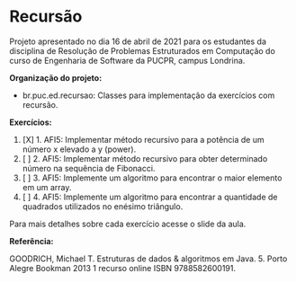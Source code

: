 # Recursão

Projeto apresentado no dia 16 de abril de 2021 para os estudantes da disciplina de Resolução de
Problemas Estruturados em Computação do curso de Engenharia de Software da PUCPR, campus Londrina.

**Organização do projeto:**

* br.puc.ed.recursao: Classes para implementação da exercícios com recursão.

**Exercícios:**

1) [X] 1. AFI5: Implementar método recursivo para a potência de um número x elevado a y (power).
2) [ ] 2. AFI5: Implementar método recursivo para obter determinado número na sequência de Fibonacci.
3) [ ] 3. AFI5: Implemente um algoritmo para encontrar o maior elemento em um array.
4) [ ] 4. AFI5: Implemente um algoritmo para encontrar a quantidade de quadrados utilizados no enésimo triângulo.

Para mais detalhes sobre cada exercício acesse o slide da aula.

**Referência:**

GOODRICH, Michael T. Estruturas de dados & algoritmos em Java. 5. Porto Alegre Bookman 2013 1
recurso online ISBN 9788582600191.
